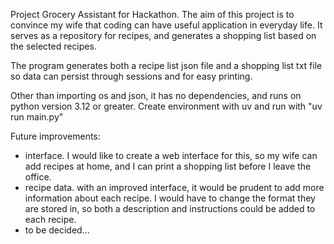 Project Grocery Assistant for Hackathon. 
The aim of this project is to convince my wife that coding can have useful application in everyday life. It serves as a repository for recipes, and generates a shopping list based on the selected recipes. 

The program generates both a recipe list json file and a shopping list txt file so data can persist through sessions and for easy printing. 

Other than importing os and json, it has no dependencies, and runs on python version 3.12 or greater. 
Create environment with uv and run with "uv run main.py"


Future improvements: 
- interface. I would like to create a web interface for this, so my wife can add recipes at home, and I can print a shopping list before I leave the office. 
- recipe data. with an improved interface, it would be prudent to add more information about each recipe. I would have to change the format they are stored in, so both a description and instructions could be added to each recipe. 
- to be decided...